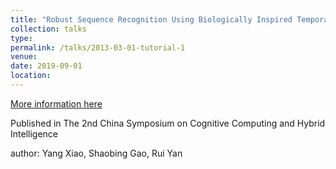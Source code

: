 ```yaml
---
title: "Robust Sequence Recognition Using Biologically Inspired Temporal Learning Mechanisms"
collection: talks
type: 
permalink: /talks/2013-03-01-tutorial-1
venue: 
date: 2019-09-01
location: 
---
```


[More information here](https://ieeexplore.ieee.org/stamp/stamp.jsp?tp=&arnumber=8901946)

Published in The 2nd China Symposium on Cognitive Computing and Hybrid Intelligence 

author: Yang Xiao, Shaobing Gao, Rui Yan